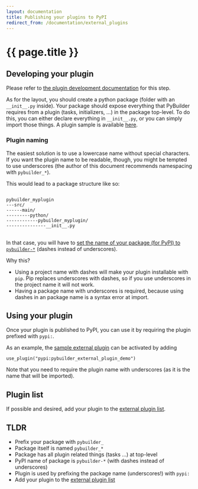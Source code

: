 ```yaml
---
layout: documentation
title: Publishing your plugins to PyPI
redirect_from: /documentation/external_plugins
---
```


# {{ page.title }}

## Developing your plugin
Please refer to [the plugin development documentation](/documentation/writing-plugins.html) for this step.

As for the layout, you should create a python package (folder with an `__init__.py` inside). Your package should expose everything that PyBuilder requires from a plugin (tasks, initializers, ...) in the package top-level.
To do this, you can either declare everything in `__init__.py`, or you can simply import those things.
A plugin sample is available [here](https://github.com/pybuilder/pybuilder/tree/master/samples/pybuilder_external_plugin_demo).

### Plugin naming
The easiest solution is to use a lowercase name without special characters.
If you want the plugin name to be readable, though, you might be tempted to use underscores (the author of this document recommends namespacing with `pybuilder_*`).

This would lead to a package structure like so:

<pre>
<code>
pybuilder_myplugin
---src/
------main/
---------python/
------------pybuilder_myplugin/
---------------__init__.py
</code>
</pre>

In that case, you will have to [set the name of your package (for PyPI) to `pybuilder-*`](https://github.com/pybuilder/pybuilder/blob/master/samples/pybuilder_external_plugin_demo/build.py#L11) (dashes instead of underscores).

Why this?

  * Using a project name with dashes will make your plugin installable with `pip`. Pip replaces underscores with dashes, so if you use underscores in the project name it will not work.
  * Having a package name with underscores is required, because using dashes in an package name is a syntax error at import.

## Using your plugin
Once your plugin is published to PyPI, you can use it by requiring the plugin prefixed with `pypi:`.

As an example, the [sample external plugin](https://github.com/pybuilder/pybuilder/blob/master/samples/pybuilder_external_plugin_demo) can be activated by adding 

```
use_plugin("pypi:pybuilder_external_plugin_demo")
```

Note that you need to require the plugin name with underscores (as it is the name that will be imported).

## Plugin list
If possible and desired, add your plugin to the [external plugin list](https://github.com/pybuilder/pybuilder.github.io/tree/source/documentation/external-plugin-list.md).

## TLDR
  * Prefix your package with `pybuilder_`
  * Package itself is named `pybuilder_*`
  * Package has all plugin related things (tasks ...) at top-level
  * PyPI name of package is `pybuilder-*` (with dashes instead of underscores)
  * Plugin is used by prefixing the package name (underscores!) with `pypi:`
  * Add your plugin to the [external plugin list](https://github.com/pybuilder/pybuilder.github.io/tree/source/documentation/external-plugin-list.md)
